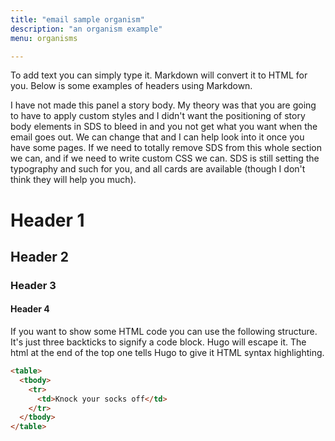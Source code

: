 ```yaml
---
title: "email sample organism"
description: "an organism example"
menu: organisms

---
```


To add text you can simply type it. Markdown will convert it to HTML for you. Below is some examples of headers using Markdown. 

I have not made this panel a story body. My theory was that you are going to have to apply custom styles and I didn't want the positioning of story body elements in SDS to bleed in and you not get what you want when the email goes out. We can change that and I can help look into it once you have some pages. If we need to totally remove SDS from this whole section we can, and if we need to write custom CSS we can. SDS is still setting the typography and such for you, and all cards are available (though I don't think they will help you much).

# Header 1

## Header 2

### Header 3

#### Header 4

If you want to show some HTML code you can use the following structure. It's just three backticks to signify a code block. Hugo will escape it. The html at the end of the top one tells Hugo to give it HTML syntax highlighting.

```html
<table>
  <tbody>
    <tr>
      <td>Knock your socks off</td>
    </tr>
  </tbody>
</table>
```
